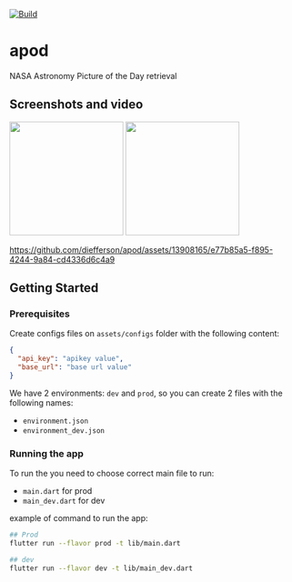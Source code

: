 
[![Build](https://github.com/diefferson/apod/actions/workflows/pull_requests.yml/badge.svg)](https://github.com/diefferson/apod/actions/workflows/pull_requests.yml)

# apod
NASA Astronomy Picture of the Day retrieval

## Screenshots and video

<img src="https://github.com/diefferson/apod/assets/13908165/830c9ba2-c376-40e8-9876-fbfe49ed79b2" width=200/>
<img src="https://github.com/diefferson/apod/assets/13908165/24296a49-c659-4c03-8d05-bc84f8929dff" width=200/>

https://github.com/diefferson/apod/assets/13908165/e77b85a5-f895-4244-9a84-cd4336d6c4a9


## Getting Started


### Prerequisites

Create configs files on `assets/configs` folder with the following content:

```json
{
  "api_key": "apikey value",
  "base_url": "base url value"
}
```

We have 2 environments: `dev` and `prod`, so you can create 2 files with the following names:

 - `environment.json`
 - `environment_dev.json`

### Running the app

To run the you need to choose correct main file to run:

 - `main.dart` for prod
 - `main_dev.dart` for dev

example of command to run the app:

```bash
## Prod
flutter run --flavor prod -t lib/main.dart

## dev
flutter run --flavor dev -t lib/main_dev.dart

```
